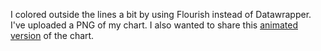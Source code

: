 I colored outside the lines a bit by using Flourish instead of Datawrapper. I've uploaded a PNG of my chart. I also wanted to share this [animated version][1] of the chart.

[1]: https://public.flourish.studio/visualisation/11664416/
